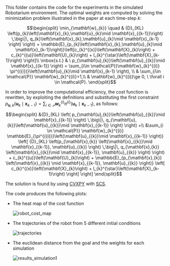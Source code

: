 This folder contains the code for the experiments in the simulated Robotarium environment.
The optimal weights are computed by solving the minimization problem illustrated in the paper at each time-step $k$:
```math
\begin{split}
    \min_{\mathbf{w}_{k}} \quad & {D}_{KL} \left(p_{k}\left(\mathbf{x}_{k},\mathbf{u}_{k}\mid \mathbf{x}_{{k-1}}\right) \,\big\|\, q_{k}\left(\mathbf{x}_{k},\mathbf{u}_{k}\mid \mathbf{x}_{k-1} \right) \right) + \mathbb{E}_{p_{k}\left(\mathbf{x}_{k},\mathbf{u}_{k}\mid \mathbf{x}_{k-1}\right)}\left[c_{k}^{(x)}\left(\mathbf{X}_{k}\right) + c_{k}^{(u)}\left(\mathbf{U}_{k}\right) + l_{k}^{\star}\left(\mathbf{X}_{k-1}\right) \right]\\
    \mbox{s.t.} & \ p_{\mathbf{u},{k}}\left(\mathbf{u}_{{k}}\mid \mathbf{x}_{{k-1}} \right)  = \sum_{i\in \mathcal{P}}\mathbf{w}_{k}^{(i)} \pi^{({i})}\left(\mathbf{u}_{k}\mid \mathbf{x}_{k-1} \right), \\
    & \sum_{i\in \mathcal{P}}  \mathbf{w}_{k}^{(i)}=1,\\ 
    &  \mathbf{w}_{k}^{(i)}\ge 0, \ \forall i \in \mathcal{P}.
\end{split}
```
In order to improve the computational efficiency, the cost function is rewritten, by exploiting the definitions and substituting the first constraint $` p_{\mathbf{u},{k}}\left(\mathbf{u}_{{k}}\mid \mathbf{x}_{{k-1}} \right)  = \sum_{i\in \mathcal{P}}\mathbf{w}_{k}^{(i)} \pi^{({i})}\left(\mathbf{u}_{k}\mid \mathbf{x}_{k-1} \right) `$, as follows:
```math
\begin{split}
&{D}_{KL} \left( p_{\mathbf{u},{k}}\left(\mathbf{u}_{{k}}\mid \mathbf{x}_{{k-1}} \right)   \,\big\|\,  q_{\mathbf{u},{k}}\left(\mathbf{u}_{{k}}\mid \mathbf{x}_{{k-1}} \right)  \right) +\\
&\sum_{i \in \mathcal{P}} \mathbf{w}_{k}^{(i)} \mathbb{E}_{\pi^{({i})}\left(\mathbf{u}_{{k}}\mid \mathbf{x}_{{k-1}} \right)} \left[
    {D}_{KL} \left(p_{\mathbf{x},{k}} \left(\mathbf{x}_{{k}}\mid \mathbf{x}_{{k-1}}, \mathbf{u}_{{k}} \right)  \,\big\|\,   q_{\mathbf{x},{k}} \left(\mathbf{x}_{{k}}\mid \mathbf{x}_{{k-1}}, \mathbf{u}_{{k}} \right) \right)
    + c_{k}^{(u)}\left(\mathbf{U}_{k}\right)
    + \mathbb{E}_{p_{\mathbf{x},{k}} \left(\mathbf{x}_{{k}} \mid \mathbf{x}_{{k-1}}, \mathbf{u}_{{k}} \right)} \left[ c_{k}^{(x)}\left(\mathbf{X}_{k}\right) + l_{k}^{\star}\left(\mathbf{X}_{k-1}\right) \right]
\right]
\end{split}
```
The solution is found by using [CVXPY](https://www.cvxpy.org) with [SCS](https://www.cvxgrp.org/scs/).

The code produces the following plots:
  - The heat map of the cost function
   
    ![robot_cost_map](https://github.com/user-attachments/assets/e1d1d6f3-8cc5-453c-982d-80ee2df929b3)

  - The trajectories of the robot from 5 different initial conditions
    
    ![trajectories](https://github.com/user-attachments/assets/c09ff9d0-84a6-45e9-8803-fdd341e796ef)

  - The euclidean distance from the goal and the weights for each simulation

    ![results_simulation1](https://github.com/user-attachments/assets/a4dded87-9dcc-4b4c-9e41-eaea42ce5b0e)

    
